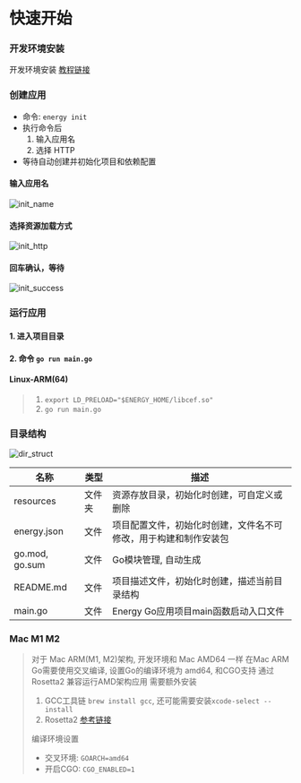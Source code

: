 # 快速开始

### 开发环境安装

开发环境安装 [教程链接](/course/install-env)

### 创建应用

- 命令: `energy init`
- 执行命令后
  1. 输入应用名
  2. 选择 HTTP 
- 等待自动创建并初始化项目和依赖配置
#### 输入应用名
![init_name](/imgs/assets/init_name.png)

#### 选择资源加载方式
![init_http](/imgs/assets/init_http.png)

#### 回车确认，等待
![init_success](/imgs/assets/init_success.png)

### 运行应用
#### 1. 进入项目目录
#### 2. 命令 `go run main.go`
#### Linux-ARM(64)
> 1. `export LD_PRELOAD="$ENERGY_HOME/libcef.so"`
> 2. `go run main.go`

### 目录结构
![dir_struct](/imgs/assets/dir_struct.png)

|名称|类型|描述|
|-|-|-|
|resources|文件夹|资源存放目录，初始化时创建，可自定义或删除|
|energy.json|文件|项目配置文件，初始化时创建，文件名不可修改，用于构建和制作安装包|
|go.mod, go.sum|文件|Go模块管理, 自动生成|
|README.md|文件|项目描述文件，初始化时创建，描述当前目录结构|
|main.go|文件|Energy Go应用项目main函数启动入口文件|


### Mac M1 M2
> 对于 Mac ARM(M1, M2)架构, 开发环境和 Mac AMD64 一样
> 在Mac ARM Go需要使用交叉编译, 设置Go的编译环境为 amd64, 和CGO支持
> 通过 Rosetta2 兼容运行AMD架构应用
> 需要额外安装
> 1. GCC工具链 `brew install gcc`, 还可能需要安装`xcode-select --install`
> 2. Rosetta2 [参考链接](https://support.apple.com/zh-cn/HT211861)
>
> 编译环境设置
> - 交叉环境: `GOARCH=amd64`
> - 开启CGO: `CGO_ENABLED=1`
